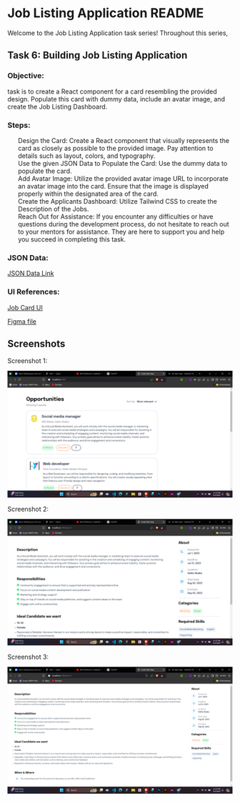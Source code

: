  <h1>Job Listing Application README</h1>
    <p>Welcome to the Job Listing Application task series! Throughout this series, 
    <h2>Task 6: Building Job Listing Application</h2>
    
<h3>Objective:</h3>
    <p>task is to create a React component for a card resembling the provided design. Populate this card with dummy data, include an avatar image, and create the Job Listing Dashboard.</p>

<h3>Steps:</h3>
    <ul class="task-list">
        <li>Design the Card: Create a React component that visually represents the card as closely as possible to the provided image. Pay attention to details such as layout, colors, and typography.</li>
        <li>Use the given JSON Data to Populate the Card: Use the dummy data to populate the card.</li>
        <li>Add Avatar Image: Utilize the provided avatar image URL to incorporate an avatar image into the card. Ensure that the image is displayed properly within the designated area of the card.</li>
        <li>Create the Applicants Dashboard: Utilize Tailwind CSS to create the Description of the Jobs.</li>
        <li>Reach Out for Assistance: If you encounter any difficulties or have questions during the development process, do not hesitate to reach out to your mentors for assistance. They are here to support you and help you succeed in completing this task.</li>
    </ul>

<h3>JSON Data:</h3>
    <p><a href="JSON Data Link">JSON Data Link</a></p>

<h3>UI References:</h3>
    <p><a href="Job Card UI">Job Card UI</a></p>
    <p><a href="Figma file">Figma file</a></p>
<h2>Screenshots</h2>
    <p>Screenshot 1:</p>
    <img src="/task-6/public/assets/Screenshot-1.png" alt="Screenshot of Add Task Feature" />
    <p>Screenshot 2:</p>
    <img src="/task-6/public/assets/Screenshot-2.png" alt="Screenshot of Edit Task Feature" />
    <p>Screenshot 3:</p>
    <img src="/task-6/public/assets/Screenshot-3.png" alt="Screenshot of Edit Task Feature" />
